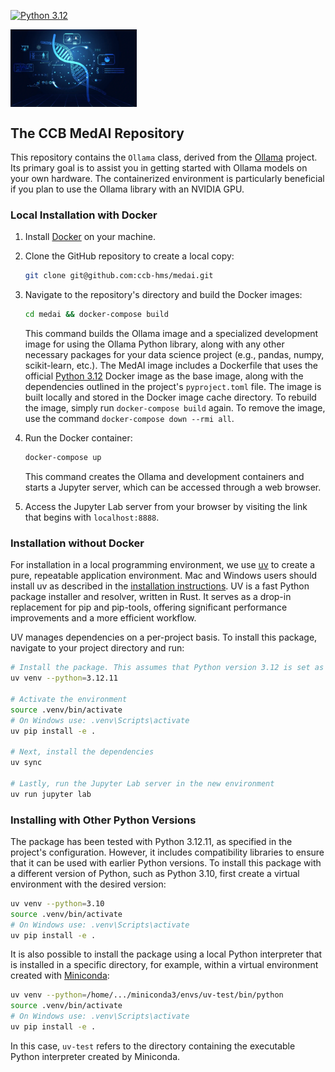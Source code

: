 [![Python 3.12](
https://img.shields.io/badge/python-3.12-blue.svg)](
https://www.python.org/downloads/release/python-31012/)

<p float="left">
    <img style="vertical-align: top" src="./images/ai-in-healthcare.webp" width="40%" />
</p>


<!-- ABOUT THE PROJECT -->

## The CCB MedAI Repository ##

This repository contains the `Ollama` class, derived from the [Ollama](https://pypi.org/project/ollama/) project. Its primary goal is to assist you in getting started with Ollama models on your own hardware. The containerized environment is particularly beneficial if you plan to use the Ollama library with an NVIDIA GPU.

### Local Installation with Docker ###

1. Install [Docker](https://docs.docker.com/) on your machine.

2. Clone the GitHub repository to create a local copy:
   ```bash
   git clone git@github.com:ccb-hms/medai.git
   ```

3. Navigate to the repository's directory and build the Docker images:
   ```bash
   cd medai && docker-compose build
   ```
   This command builds the Ollama image and a specialized development image for using the Ollama Python library, along with any other necessary packages for your data science project (e.g., pandas, numpy, scikit-learn, etc.). The MedAI image includes a Dockerfile that uses the official [Python 3.12](https://hub.docker.com/layers/library/python/3.12.10/images/sha256-2749d801aca0c7d0b0b2106dabe3a8bca138c597b273d18c4e497f61e703603c) Docker image as the base image, along with the dependencies outlined in the project's `pyproject.toml` file. The image is built locally and stored in the Docker image cache directory. To rebuild the image, simply run `docker-compose build` again. To remove the image, use the command `docker-compose down --rmi all`.

4. Run the Docker container:
   ```bash
   docker-compose up
   ```
   This command creates the Ollama and development containers and starts a Jupyter server, which can be accessed through a web browser.

5. Access the Jupyter Lab server from your browser by visiting the link that begins with `localhost:8888`.

### Installation without Docker ###

For installation in a local programming environment, we use [uv](https://github.com/astral-sh/uv) to create a pure, repeatable application environment. Mac and Windows users should install uv as described in the [installation instructions](https://github.com/astral-sh/uv#installation). UV is a fast Python package installer and resolver, written in Rust. It serves as a drop-in replacement for pip and pip-tools, offering significant performance improvements and a more efficient workflow.

UV manages dependencies on a per-project basis. To install this package, navigate to your project directory and run:

```bash
# Install the package. This assumes that Python version 3.12 is set as the current global Python interpreter. 
uv venv --python=3.12.11

# Activate the environment
source .venv/bin/activate 
# On Windows use: .venv\Scripts\activate 
uv pip install -e .

# Next, install the dependencies
uv sync

# Lastly, run the Jupyter Lab server in the new environment
uv run jupyter lab
```

### Installing with Other Python Versions ###

The package has been tested with Python 3.12.11, as specified in the project's configuration. However, it includes compatibility libraries to ensure that it can be used with earlier Python versions. To install this package with a different version of Python, such as Python 3.10, first create a virtual environment with the desired version:

```bash
uv venv --python=3.10 
source .venv/bin/activate 
# On Windows use: .venv\Scripts\activate 
uv pip install -e .
```

It is also possible to install the package using a local Python interpreter that is installed in a specific directory, for example, within a virtual environment created with [Miniconda](https://docs.anaconda.com/miniconda/):

```bash
uv venv --python=/home/.../miniconda3/envs/uv-test/bin/python
source .venv/bin/activate 
# On Windows use: .venv\Scripts\activate 
uv pip install -e .
```
In this case, `uv-test` refers to the directory containing the executable Python interpreter created by Miniconda.